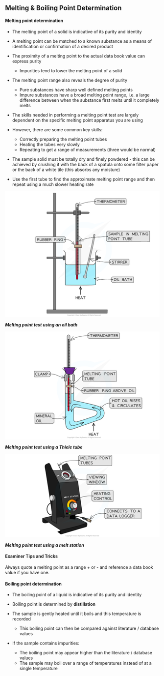 ## Melting & Boiling Point Determination

#### Melting point determination

* The melting point of a solid is indicative of its purity and identity
* A melting point can be matched to a known substance as a means of identification or confirmation of a desired product
* The proximity of a melting point to the actual data book value can express purity

  + Impurities tend to lower the melting point of a solid
* The melting point range also reveals the degree of purity

  + Pure substances have sharp well defined melting points
  + Impure substances have a broad melting point range, i.e. a large difference between when the substance first melts until it completely melts
* The skills needed in performing a melting point test are largely dependent on the specific melting point apparatus you are using
* However, there are some common key skills:

  + Correctly preparing the melting point tubes
  + Heating the tubes very slowly
  + Repeating to get a range of measurements (three would be normal)
* The sample solid must be totally dry and finely powdered - this can be achieved by crushing it with the back of a spatula onto some filter paper or the back of a white tile (this absorbs any moisture)
* Use the first tube to find the approximate melting point range and then repeat using a much slower heating rate

![Melting point using an oil bath, downloadable AS & A Level Chemistry revision notes](8.3.1-Melting-point-using-an-oil-bath.png)

***Melting point test using an oil bath***

![](8.3.1-Melting-point-using-a-Thiele-tube.png)

***Melting point test using a Thiele tube***

![Melting point using a melt station, downloadable AS & A Level Chemistry revision notes](8.3.1-Melting-point-using-a-melt-station.png)

***Melting point test using a melt station***

#### Examiner Tips and Tricks

Always quote a melting point as a range + or - and reference a data book value if you have one.

#### Boiling point determination

* The boiling point of a liquid is indicative of its purity and identity
* Boiling point is determined by **distillation**
* The sample is gently heated until it boils and this temperature is recorded

  + This boiling point can then be compared against literature / database values
* If the sample contains impurities:

  + The boiling point may appear higher than the literature / database values
  + The sample may boil over a range of temperatures instead of at a single temperature